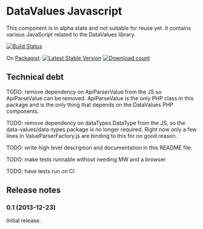 # DataValues Javascript

This component is in alpha state and not suitable for reuse yet.
It contains various JavaScript related to the DataValues library.

[![Build Status](https://secure.travis-ci.org/wmde/DataValuesJavascript.png?branch=master)](http://travis-ci.org/wmde/DataValuesJavascript)

On [Packagist](https://packagist.org/packages/data-values/javascript):
[![Latest Stable Version](https://poser.pugx.org/data-values/javascript/version.png)](https://packagist.org/packages/data-values/javascript)
[![Download count](https://poser.pugx.org/data-values/javascript/d/total.png)](https://packagist.org/packages/data-values/javascript)

## Technical debt

TODO: remove dependency on ApiParserValue from the JS so ApiParseValue
can be removed. ApiParseValue is the only PHP class in this package and
is the only thing that depends on the DataValues PHP components.

TODO: remove dependency on dataTypes.DataType from the JS, so the
data-values/data-types package is no longer required. Right now
only a few lines in ValueParserFactory.js are binding to this for
no good reason.

TODO: write high level description and documentation in this README file.

TODO: make tests runnable without needing MW and a browser

TODO: have tests run on CI

## Release notes

### 0.1 (2013-12-23)

Initial release.
